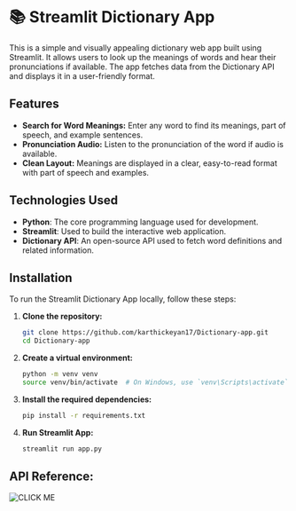# 📚 Streamlit Dictionary App

This is a simple and visually appealing dictionary web app built using Streamlit. It allows users to look up the meanings of words and hear their pronunciations if available. The app fetches data from the Dictionary API and displays it in a user-friendly format.

## Features

- **Search for Word Meanings:** Enter any word to find its meanings, part of speech, and example sentences.
- **Pronunciation Audio:** Listen to the pronunciation of the word if audio is available.
- **Clean Layout:** Meanings are displayed in a clear, easy-to-read format with part of speech and examples.

## Technologies Used

- **Python**: The core programming language used for development.
- **Streamlit**: Used to build the interactive web application.
- **Dictionary API**: An open-source API used to fetch word definitions and related information.

## Installation

To run the Streamlit Dictionary App locally, follow these steps:

1. **Clone the repository:**

   ```bash
   git clone https://github.com/karthickeyan17/Dictionary-app.git
   cd Dictionary-app
2. **Create a virtual environment:**

   ```bash
   python -m venv venv
   source venv/bin/activate  # On Windows, use `venv\Scripts\activate`
3. **Install the required dependencies:**

   ```bash
   pip install -r requirements.txt
4. **Run Streamlit App:**

   ```bash
   streamlit run app.py


## API Reference:

![CLICK ME](https://github.com/meetDeveloper/freeDictionaryAPI)
